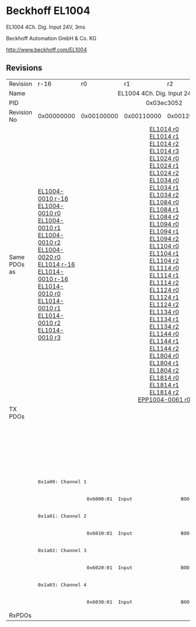 # Beckhoff EL1004

EL1004 4Ch. Dig. Input 24V, 3ms

Beckhoff Automation GmbH & Co. KG

http://www.beckhoff.com/EL1004

## Revisions
<table>
<tr >
<td>Revision</td>
<td>r-16</td>
<td>r0</td>
<td>r1</td>
<td>r2</td>
<td>r3</td>
<td>r9979</td>
</tr>
<tr >
<td>Name</td>
<td colspan=6 align="center">EL1004 4Ch. Dig. Input 24V, 3ms</td>
</tr>
<tr >
<td>PID</td>
<td colspan=6 align="center">0x03ec3052</td>
</tr>
<tr >
<td>Revision No</td>
<td>0x00000000</td>
<td>0x00100000</td>
<td>0x00110000</td>
<td>0x00120000</td>
<td>0x00130000</td>
<td>0x270b0000</td>
</tr>
<tr >
<td>Same PDOs as</td>
<td><a href="EL1004-0010">EL1004-0010 r-16</a><br/><a href="EL1004-0010">EL1004-0010 r0</a><br/><a href="EL1004-0010">EL1004-0010 r1</a><br/><a href="EL1004-0010">EL1004-0010 r2</a><br/><a href="EL1004-0020">EL1004-0020 r0</a><br/><a href="EL1014">EL1014 r-16</a><br/><a href="EL1014-0010">EL1014-0010 r-16</a><br/><a href="EL1014-0010">EL1014-0010 r0</a><br/><a href="EL1014-0010">EL1014-0010 r1</a><br/><a href="EL1014-0010">EL1014-0010 r2</a><br/><a href="EL1014-0010">EL1014-0010 r3</a></td>
<td colspan=4 align="center"><a href="EL1014">EL1014 r0</a><br/><a href="EL1014">EL1014 r1</a><br/><a href="EL1014">EL1014 r2</a><br/><a href="EL1014">EL1014 r3</a><br/><a href="EL1024">EL1024 r0</a><br/><a href="EL1024">EL1024 r1</a><br/><a href="EL1024">EL1024 r2</a><br/><a href="EL1034">EL1034 r0</a><br/><a href="EL1034">EL1034 r1</a><br/><a href="EL1034">EL1034 r2</a><br/><a href="EL1084">EL1084 r0</a><br/><a href="EL1084">EL1084 r1</a><br/><a href="EL1084">EL1084 r2</a><br/><a href="EL1094">EL1094 r0</a><br/><a href="EL1094">EL1094 r1</a><br/><a href="EL1094">EL1094 r2</a><br/><a href="EL1104">EL1104 r0</a><br/><a href="EL1104">EL1104 r1</a><br/><a href="EL1104">EL1104 r2</a><br/><a href="EL1114">EL1114 r0</a><br/><a href="EL1114">EL1114 r1</a><br/><a href="EL1114">EL1114 r2</a><br/><a href="EL1124">EL1124 r0</a><br/><a href="EL1124">EL1124 r1</a><br/><a href="EL1124">EL1124 r2</a><br/><a href="EL1134">EL1134 r0</a><br/><a href="EL1134">EL1134 r1</a><br/><a href="EL1134">EL1134 r2</a><br/><a href="EL1144">EL1144 r0</a><br/><a href="EL1144">EL1144 r1</a><br/><a href="EL1144">EL1144 r2</a><br/><a href="EL1804">EL1804 r0</a><br/><a href="EL1804">EL1804 r1</a><br/><a href="EL1804">EL1804 r2</a><br/><a href="EL1814">EL1814 r0</a><br/><a href="EL1814">EL1814 r1</a><br/><a href="EL1814">EL1814 r2</a><br/><a href="EPP1004-0061">EPP1004-0061 r0</a></td>
<td><a href="EL1014">EL1014 r9979</a></td>
</tr>
<tr class="txpdo">
<td rowspan=12 valign=top>TX PDOs</td>
<td colspan=5 align="left"><pre></pre></td>
<td><pre>: </pre></td>
<td></td>
</tr>
<tr class="txpdo">
<td colspan=5 align="left"><pre></pre></td>
<td><pre>: </pre></td>
</tr>
<tr class="txpdo">
<td colspan=5 align="left"><pre></pre></td>
<td><pre>: </pre></td>
</tr>
<tr class="txpdo">
<td colspan=5 align="left"><pre></pre></td>
<td><pre>: </pre></td>
</tr>
<tr class="txpdo">
<td colspan=5 align="left"><pre>0x1a00: Channel 1</pre></td>
<td><pre></pre></td>
</tr>
<tr class="txpdo">
<td><pre></pre></td>
<td colspan=4 align="left"><pre>  0x6000:01  Input                 BOOL</pre></td>
<td><pre></pre></td>
</tr>
<tr class="txpdo">
<td colspan=5 align="left"><pre>0x1a01: Channel 2</pre></td>
<td><pre></pre></td>
</tr>
<tr class="txpdo">
<td><pre></pre></td>
<td colspan=4 align="left"><pre>  0x6010:01  Input                 BOOL</pre></td>
<td><pre></pre></td>
</tr>
<tr class="txpdo">
<td colspan=5 align="left"><pre>0x1a02: Channel 3</pre></td>
<td><pre></pre></td>
</tr>
<tr class="txpdo">
<td><pre></pre></td>
<td colspan=4 align="left"><pre>  0x6020:01  Input                 BOOL</pre></td>
<td><pre></pre></td>
</tr>
<tr class="txpdo">
<td colspan=5 align="left"><pre>0x1a03: Channel 4</pre></td>
<td><pre></pre></td>
</tr>
<tr class="txpdo">
<td><pre></pre></td>
<td colspan=4 align="left"><pre>  0x6030:01  Input                 BOOL</pre></td>
<td><pre></pre></td>
</tr>
<tr >
<td>RxPDOs</td>
<td colspan=6 align="left"></td>
</tr>
</table>
